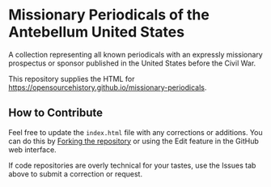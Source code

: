 # Missionary Periodicals of the Antebellum United States
A collection representing all known periodicals with an expressly missionary prospectus or sponsor published in the United States before the Civil War.

This repository supplies the HTML for https://opensourcehistory.github.io/missionary-periodicals.

## How to Contribute
Feel free to update the `index.html` file with any corrections or additions. You can do this by [Forking the repository](https://guides.github.com/activities/forking/) or using the Edit feature in the GitHub web interface.

If code repositories are overly technical for your tastes, use the Issues tab above to submit a correction or request.